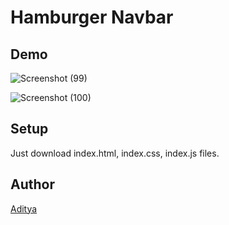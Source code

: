 # Hamburger Navbar 

## Demo
![Screenshot (99)](https://user-images.githubusercontent.com/67232537/139450907-8c57b3b7-ecb4-4973-be4e-7b1efcb14ef1.png)

![Screenshot (100)](https://user-images.githubusercontent.com/67232537/139450932-f139fbb7-9842-442c-a6cf-34694a3477d7.png)

## Setup
Just download index.html, index.css, index.js files.

## Author
[Aditya](https://github.com/AdityaTeltia)

